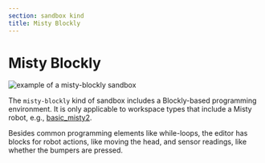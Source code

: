```yaml
---
section: sandbox kind
title: Misty Blockly
---
```


# Misty Blockly

![example of a misty-blockly sandbox](figures/misty-blockly-example-20230205.jpg)

The `misty-blockly` kind of sandbox includes a Blockly-based programming environment.
It is only applicable to workspace types that include a Misty robot, e.g.,
[basic_misty2](/workspaces/basic_misty2).

Besides common programming elements like while-loops, the editor has blocks for
robot actions, like moving the head, and sensor readings, like whether the
bumpers are pressed.
